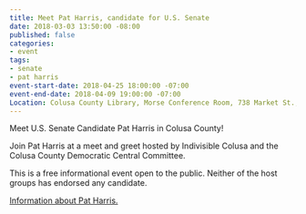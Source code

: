 ```yaml
---
title: Meet Pat Harris, candidate for U.S. Senate
date: 2018-03-03 13:50:00 -08:00
published: false
categories:
- event
tags:
- senate
- pat harris
event-start-date: 2018-04-25 18:00:00 -07:00
event-end-date: 2018-04-09 19:00:00 -07:00
Location: Colusa County Library, Morse Conference Room, 738 Market St., Colusa, CA
---
```


Meet U.S. Senate Candidate Pat Harris in Colusa County! 

Join Pat Harris at a meet and greet hosted by Indivisible Colusa and the Colusa County Democratic Central Committee. 

This is a free informational event open to the public. Neither of the host groups has endorsed any candidate.

[Information about Pat Harris. ](https://patharrisforsenate.com/)